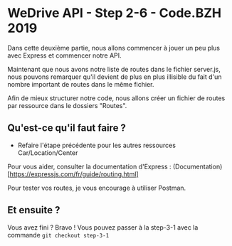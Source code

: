 # WeDrive API - Step 2-6 - Code.BZH 2019

Dans cette deuxième partie, nous allons commencer à jouer un peu plus avec Express et commencer notre API. 

Maintenant que nous avons notre liste de routes dans le fichier server.js, nous pouvons remarquer qu'il devient de plus en plus illisible du fait d'un nombre important de routes dans le même fichier. 

Afin de mieux structurer notre code, nous allons créer un fichier de routes par ressource dans le dossiers "Routes".

## Qu'est-ce qu'il faut faire ? 

- Refaire l'étape précédente pour les autres ressources Car/Location/Center

Pour vous aider, consulter la documentation d'Express : (Documentation)[https://expressjs.com/fr/guide/routing.html]

Pour tester vos routes, je vous encourage à utiliser Postman.

## Et ensuite ? 

Vous avez fini ? Bravo ! Vous pouvez passer à la step-3-1 avec la commande ```git checkout step-3-1```